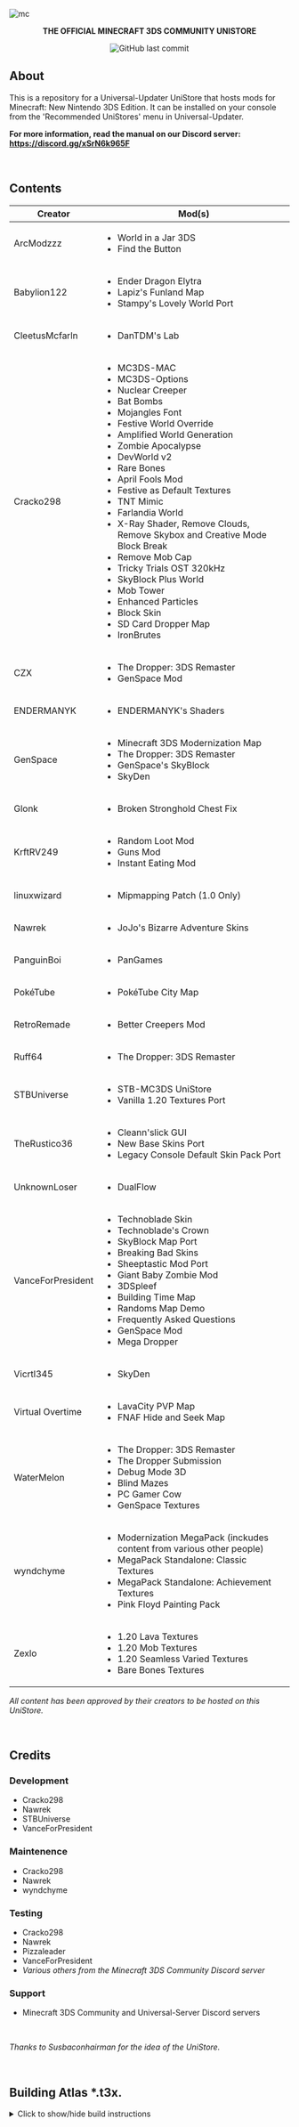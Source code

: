 ![mc](https://github.com/user-attachments/assets/3f99d4aa-1205-4e24-801c-ad95e92ccb0b)

<div align="center">
   
__THE OFFICIAL MINECRAFT 3DS COMMUNITY UNISTORE__

![GitHub last commit](https://img.shields.io/github/last-commit/Minecraft-3DS-Community/Minecraft-3ds-unistore?color=blue)

</div>

## About

This is a repository for a Universal-Updater UniStore that hosts mods for Minecraft: New Nintendo 3DS Edition. It can be installed on your console from the 'Recommended UniStores' menu in Universal-Updater.

**For more information, read the manual on our Discord server: https://discord.gg/xSrN6k965F** 

<br>

## Contents
| Creator | Mod(s) |
| --- | --- |
| ArcModzzz | <ul><li>World in a Jar 3DS</li><li>Find the Button</li></ul> | 
| Babylion122 | <ul><li>Ender Dragon Elytra</li><li>Lapiz's Funland Map</li><li>Stampy's Lovely World Port</li></ul> |
| CleetusMcfarln | <ul><li>DanTDM's Lab</li></ul>
| Cracko298 | <ul><li>MC3DS-MAC</li><li>MC3DS-Options</li><li>Nuclear Creeper</li><li>Bat Bombs</li><li>Mojangles Font</li><li>Festive World Override</li><li>Amplified World Generation</li><li>Zombie Apocalypse</li><li>DevWorld v2</li><li>Rare Bones</li><li>April Fools Mod</li><li>Festive as Default Textures</li><li>TNT Mimic</li><li>Farlandia World</li><li>X-Ray Shader, Remove Clouds, Remove Skybox and Creative Mode Block Break</li><li>Remove Mob Cap</li><li>Tricky Trials OST 320kHz</li><li>SkyBlock Plus World</li><li>Mob Tower</li><li>Enhanced Particles</li><li>Block Skin</li><li>SD Card Dropper Map</li><li>IronBrutes</li></ul> |
| CZX | <ul><li>The Dropper: 3DS Remaster</li><li>GenSpace Mod</li></ul> |
| ENDERMANYK | <ul><li>ENDERMANYK's Shaders</li></ul>
| GenSpace | <ul><li>Minecraft 3DS Modernization Map</li><li>The Dropper: 3DS Remaster</li><li>GenSpace's SkyBlock</li><li>SkyDen</li></ul> |
| Glonk | <ul><li>Broken Stronghold Chest Fix</li></ul> |
| KrftRV249 | <ul><li>Random Loot Mod</li><li>Guns Mod</li><li>Instant Eating Mod</li></ul> |
| linuxwizard | <ul><li>Mipmapping Patch (1.0 Only)</li></ul> |
| Nawrek | <ul><li>JoJo's Bizarre Adventure Skins</li></ul> | 
| PanguinBoi | <ul><li>PanGames</li></ul> |
| PokéTube | <ul><li>PokéTube City Map</li></ul> |
| RetroRemade | <ul><li>Better Creepers Mod</li></ul> |
| Ruff64 | <ul><li>The Dropper: 3DS Remaster</li></ul> |
| STBUniverse | <ul><li>STB-MC3DS UniStore</li><li>Vanilla 1.20 Textures Port</li></ul> |
| TheRustico36 | <ul><li>Cleann'slick GUI</li><li>New Base Skins Port</li><li>Legacy Console Default Skin Pack Port</li></ul> |
| UnknownLoser | <ul><li>DualFlow</li></ul> |
| VanceForPresident | <ul><li>Technoblade Skin</li><li>Technoblade's Crown</li><li>SkyBlock Map Port</li><li>Breaking Bad Skins</li><li>Sheeptastic Mod Port</li><li>Giant Baby Zombie Mod</li><li>3DSpleef</li><li>Building Time Map</li><li>Randoms Map Demo</li><li>Frequently Asked Questions</li><li>GenSpace Mod</li><li>Mega Dropper</li></ul> |
| Vicrtl345 | <ul><li>SkyDen</li></ul> |
| Virtual Overtime | <ul><li>LavaCity PVP Map</li><li>FNAF Hide and Seek Map</li></ul> |
| WaterMelon | <ul><li>The Dropper: 3DS Remaster</li><li>The Dropper Submission</li><li>Debug Mode 3D</li><li>Blind Mazes</li><li>PC Gamer Cow</li><li>GenSpace Textures</li></ul> |
| wyndchyme | <ul><li>Modernization MegaPack (inckudes content from various other people)</li><li>MegaPack Standalone: Classic Textures</li><li>MegaPack Standalone: Achievement Textures</li><li>Pink Floyd Painting Pack</li></ul> |
| Zexlo | <ul><li>1.20 Lava Textures</li><li>1.20 Mob Textures</li><li>1.20 Seamless Varied Textures</li><li>Bare Bones Textures</li></ul> | 

_All content has been approved by their creators to be hosted on this UniStore._

<br>

## Credits
### Development
- Cracko298
- Nawrek
- STBUniverse
- VanceForPresident
### Maintenence
- Cracko298
- Nawrek
- wyndchyme
### Testing
- Cracko298
- Nawrek
- Pizzaleader
- VanceForPresident
- _Various others from the Minecraft 3DS Community Discord server_
### Support
- Minecraft 3DS Community and Universal-Server Discord servers

<br>

_Thanks to Susbaconhairman for the idea of the UniStore._

<br>

## Building Atlas *.t3x.

<details><summary> Click to show/hide build instructions </summary>

<br>

- Download [DevKitPro](https://github.com/devkitPro/installer/releases/latest)
- Add directories `.\devkitPro\tools\bin`, and `.\devkitPro\msys2\usr\bin` to your Account PATH.
- You may also need to add the following directories to your Account PATH: `.\devkitPro\devkitARM\bin` and `.\devkitPro\libctru\include` 
- Start Powershell, and run the command `pacman -S tex3ds`.
- Create a new directory, and get textures you may need (48x48 size for icons).
- Create a file inside of your 'new' directory called `.\file.t3s`, then open it in a text editor and write the following strings to it:
```
--atlas -f rgba -z auto

{yourIconFile0.png}
{yourIconFile1.png}
{yourIconFile2.png}
{yourIconFile3.png}
```
`{yourIconFileX.png} is your PNG Icons in the Current Directory with the 'file.t3s' file`.

- After getting the icon images, you can now execute the command in the same directory using PowerShell.
- Type `tex3ds -i file.t3s -o mc3ds.t3x`
- It should generate a file with the Extension `*.t3x`, not `*.t3s`.
- That is your icon atlas.

</details>
